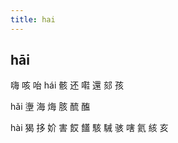 ```yaml
---
title: hai
---
```


## hāi
嗨
咳
咍
hái
骸
还
嚡
還
郂
孩








hǎi
塰
海
烸
胲
酼
醢



hài
猲
拸
妎
害
餀
饚
駭
駴
骇
嗐
氦
絯
亥
